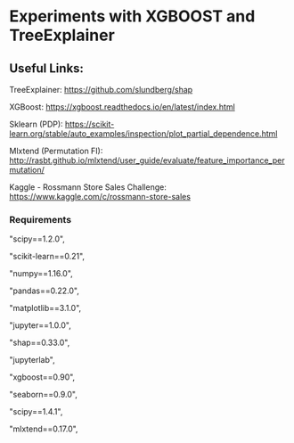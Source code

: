 # Experiments with XGBOOST and TreeExplainer


## Useful Links:


TreeExplainer: https://github.com/slundberg/shap

XGBoost: https://xgboost.readthedocs.io/en/latest/index.html

Sklearn (PDP): https://scikit-learn.org/stable/auto_examples/inspection/plot_partial_dependence.html

Mlxtend (Permutation FI): http://rasbt.github.io/mlxtend/user_guide/evaluate/feature_importance_permutation/

Kaggle - Rossmann Store Sales Challenge: https://www.kaggle.com/c/rossmann-store-sales


### Requirements

"scipy==1.2.0",

"scikit-learn==0.21",

"numpy==1.16.0",

"pandas==0.22.0",

"matplotlib==3.1.0",

"jupyter==1.0.0",

"shap==0.33.0",

"jupyterlab",

"xgboost==0.90",

"seaborn==0.9.0",

"scipy==1.4.1",

"mlxtend==0.17.0",
